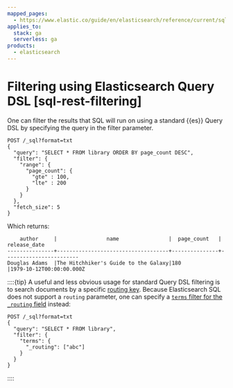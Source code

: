 ```yaml
---
mapped_pages:
  - https://www.elastic.co/guide/en/elasticsearch/reference/current/sql-rest-filtering.html
applies_to:
  stack: ga
  serverless: ga
products:
  - elasticsearch
---
```


# Filtering using Elasticsearch Query DSL [sql-rest-filtering]

One can filter the results that SQL will run on using a standard {{es}} Query DSL by specifying the query in the filter parameter.

```console
POST /_sql?format=txt
{
  "query": "SELECT * FROM library ORDER BY page_count DESC",
  "filter": {
    "range": {
      "page_count": {
        "gte" : 100,
        "lte" : 200
      }
    }
  },
  "fetch_size": 5
}
```

Which returns:

```text
    author     |                name                |  page_count   | release_date
---------------+------------------------------------+---------------+------------------------
Douglas Adams  |The Hitchhiker's Guide to the Galaxy|180            |1979-10-12T00:00:00.000Z
```

::::{tip}
A useful and less obvious usage for standard Query DSL filtering is to search documents by a specific [routing key](elasticsearch://reference/elasticsearch/rest-apis/search-shard-routing.md#search-routing). Because Elasticsearch SQL does not support a `routing` parameter, one can specify a [`terms` filter for the `_routing` field](elasticsearch://reference/elasticsearch/mapping-reference/mapping-routing-field.md) instead:

```console
POST /_sql?format=txt
{
  "query": "SELECT * FROM library",
  "filter": {
    "terms": {
      "_routing": ["abc"]
    }
  }
}
```

::::


